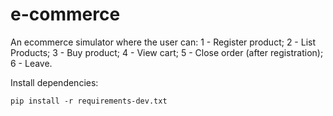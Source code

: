 # e-commerce
An ecommerce simulator where the user can: 
1 - Register product; 
2 - List Products; 
3 - Buy product; 4 - View cart; 
5 - Close order (after registration); 
6 - Leave.

Install dependencies:
```console
pip install -r requirements-dev.txt
```
